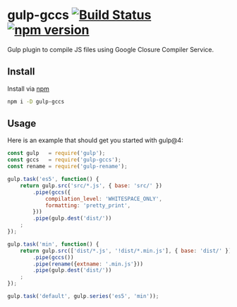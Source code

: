 # gulp-gccs [![Build Status](https://travis-ci.org/duzun/gulp-gccs.svg?branch=master)](https://travis-ci.org/duzun/gulp-gccs) [![npm version](https://badge.fury.io/js/gulp-gccs.svg)](https://badge.fury.io/js/gulp-gccs)

Gulp plugin to compile JS files using Google Closure Compiler Service.


## Install 

Install via [npm](https://www.npmjs.com/package/gulp-gccs)

```sh
npm i -D gulp-gccs
```


## Usage

Here is an example that should get you started with gulp@4:

```js
const gulp   = require('gulp');
const gccs   = require('gulp-gccs');
const rename = require('gulp-rename');

gulp.task('es5', function() {
    return gulp.src('src/*.js', { base: 'src/' })
        .pipe(gccs({
            compilation_level: 'WHITESPACE_ONLY',
            formatting: 'pretty_print',
        }))
        .pipe(gulp.dest('dist/'))
    ;
});

gulp.task('min', function() {
    return gulp.src(['dist/*.js', '!dist/*.min.js'], { base: 'dist/' })
        .pipe(gccs())
        .pipe(rename({extname: '.min.js'}))
        .pipe(gulp.dest('dist/'))
    ;
});

gulp.task('default', gulp.series('es5', 'min'));

```
